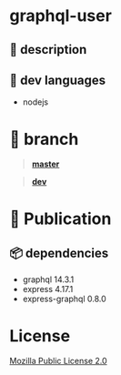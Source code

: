 # graphql-user
##  :book: description
##  :floppy_disk: dev languages
- nodejs
#  :flags: branch
> **[master](../../tree/master)**

> **[dev](../../tree/dev)**

# :calling: Publication
## :package: dependencies
- graphql 14.3.1
- express 4.17.1
- express-graphql 0.8.0
# License
[Mozilla Public License 2.0](LICENSE)
